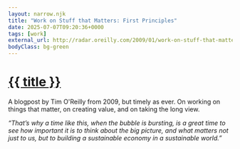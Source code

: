 ```yaml
---
layout: narrow.njk
title: "Work on Stuff that Matters: First Principles"
date: 2025-07-07T09:20:36+0000
tags: [work]
external_url: http://radar.oreilly.com/2009/01/work-on-stuff-that-matters-fir.html?ref=daniel.pizza
bodyClass: bg-green
---
```


<h1><a href="{{ external_url }}">{{ title }}</a></h1>

A blogpost by Tim O'Reilly from 2009, but timely as ever. On working on things that matter, on creating value, and on taking the long view.

_“That’s why a time like this, when the bubble is bursting, is a great time to see how important it is to think about the big picture, and what matters not just to us, but to building a sustainable economy in a sustainable world.”_ 